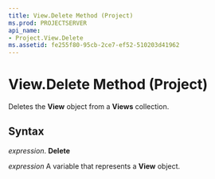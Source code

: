 ```yaml
---
title: View.Delete Method (Project)
ms.prod: PROJECTSERVER
api_name:
- Project.View.Delete
ms.assetid: fe255f80-95cb-2ce7-ef52-510203d41962
---
```



# View.Delete Method (Project)

Deletes the  **View** object from a **Views** collection.


## Syntax

 _expression_. **Delete**

 _expression_ A variable that represents a **View** object.



